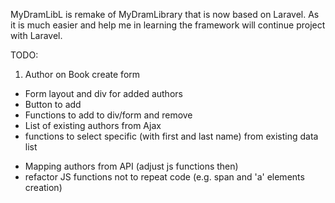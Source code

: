 MyDramLibL is remake of MyDramLibrary that is now based on Laravel.
As it is much easier and help me in learning the framework will continue project with Laravel.

TODO:
1. Author on Book create form
+ Form layout and div for added authors
+ Button to add
+ Functions to add to div/form and remove
+ List of existing authors from Ajax
+ functions to select specific (with first and last name) from existing data list
- Mapping authors from API (adjust js functions then)
- refactor JS functions not to repeat code (e.g. span and 'a' elements creation)

